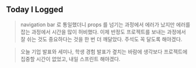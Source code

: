## Today I Logged

> navigation bar 로 통일했더니 props 를 넘기는 과정에서 에러가 났지만 에러를 잡는 과정에서 시간을 많이 허비했다. 이제 반정도 프로젝트를 보내는 과정에서 잘 쉬는 것도 중요하다는 것을 한 번 더 깨달았다. 주석도 꼭 달도록 해야겠다.

> 오늘 기업 발표와 세미나, 학생 경험 발표가 곂치는 바람에 생각보다 프로젝트에 집중할 시간이 없었고, 내일 스프린트 해야겠다.
